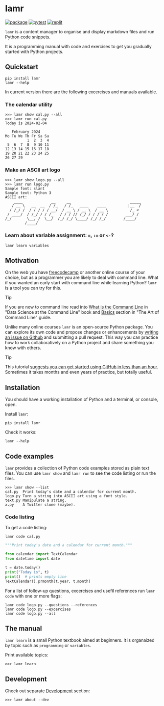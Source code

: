 # lamr

[![package](https://img.shields.io/pypi/v/lamr)](https://pypi.org/project/lamr/) [![pytest](https://github.com/epogrebnyak/bootcamp/actions/workflows/python-package.yml/badge.svg)](https://github.com/epogrebnyak/bootcamp/actions/workflows/python-package.yml) [![replit](https://img.shields.io/badge/replit-lamr-blue)](https://replit.com/@epogrebnyak/learnlamr?v=1)

`lamr` is a content manager to organise and display markdown files and run Python code snippets.

It is a programming manual with code and exercises to get you gradually started with Python projects.

## Quickstart

```console
pip install lamr
lamr --help
```

In current version there are the following excercises and manuals available.

### The calendar utility

```console
>>> lamr show cal.py --all
>>> lamr run cal.py
Today is 2024-02-04

   February 2024
Mo Tu We Th Fr Sa Su
          1  2  3  4
 5  6  7  8  9 10 11
12 13 14 15 16 17 18
19 20 21 22 23 24 25
26 27 29
```

### Make an ASCII art logo

```console
>>> lamr show logo.py --all
>>> lamr run logo.py
Sample font: slant
Sample text: Python 3
ASCII art:
    ____             __     __                           _____
   / __ \   __  __  / /_   / /_   ____    ____          |__  /
  / /_/ /  / / / / / __/  / __ \ / __ \  / __ \          /_ <
 / ____/  / /_/ / / /_   / / / // /_/ / / / / /        ___/ /
/_/       \__, /  \__/  /_/ /_/ \____/ /_/ /_/        /____/
         /____/
```

### Learn about variable assignment: `=`, `:=` or `<-`?

```console
lamr learn variables
```

## Motivation

On the web you have [freecodecamp](https://www.freecodecamp.org/)
or another online course of your choice, but as a programmer
you are likely to deal with command line.
What if you wanted an early start with command line while learning Python?
`lamr` is a tool you can try for this.

> [!TIP]
> If you are new to command line read into
> [What is the Command Line][ds] in "Data Science at the Command Line" book
> and [Basics] section in "The Art of Command Line" guide.

[basics]: https://github.com/jlevy/the-art-of-command-line?tab=readme-ov-file#basics
[ds]: https://jeroenjanssens.com/dsatcl/chapter-1-introduction#what-is-the-command-line

Unlike many online courses `lamr` is an open-source Python package.
You can explore its own code and propose changes or enhancements
by [writing an issue on Github](https://github.com/epogrebnyak/bootcamp/issues)
and submitting a pull request.
This way you can practice how to work collaboratively on a Python project
and share something you know with others.

> [!TIP]
> This tutorial [suggests you can get started using GitHub in less than an hour][git].
> Sometimes it takes months and even years of practice, but totally useful.

[git]: https://github.com/skills/introduction-to-github

## Installation

You should have a working installation of Python and a terminal, or console, open.

Install `lamr`:

```console
pip install lamr
```

Check it works:

```console
lamr --help
```

## Code examples

`lamr` provides a collection of Python code examples stored as plain text files.
You can use `lamr show` and `lamr run` to see the code listing or run the files.

```console
>>> lamr show --list
cal.py  Print today's date and a calendar for current month.
logo.py Turn a string into ASCII art using a font style.
text.py Manipulate a string.
x.py    A Twitter clone (maybe).
```

### Code listing

To get a code listing:

```console
lamr code cal.py
```

```python
"""Print today's date and a calendar for current month."""

from calendar import TextCalendar
from datetime import date

t = date.today()
print("Today is", t)
print()  # prints empty line
TextCalendar().prmonth(t.year, t.month)
```

For a list of follow-up questions, excercises and usefil references
run `lamr code` with one or more flags:

```console
lamr code logo.py --questions --references
lamr code logo.py --excercises
lamr code logo.py --all
```

## The manual

`lamr learn` is a small Python textbook aimed at beginners.
It is organaized by topic such as `programming` or `variables`.

Print available topics:

```console
>>> lamr learn
```

## Development

Check out separate [Development](development.md) section:

```console
>>> lamr about --dev
```
